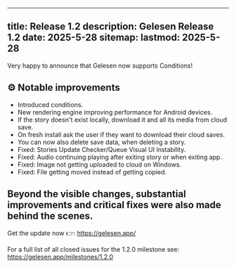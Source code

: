 
---
title: Release 1.2
description: Gelesen Release 1.2
date: 2025-5-28
sitemap:
  lastmod: 2025-5-28
---

Very happy to announce that Gelesen now supports Conditions!

## :gear: Notable improvements
- Introduced conditions.
- New rendering engine improving performance for Android devices.
- If the story doesn't exist locally, download it and all its media from cloud save.
- On fresh install ask the user if they want to download their cloud saves.
- You can now also delete save data, when deleting a story.
- Fixed: Stories Update Checker/Queue Visual UI Instability.
- Fixed: Audio continuing playing after exiting story or when exiting app.
- Fixed: Image not getting uploaded to cloud on Windows.
- Fixed: File getting moved instead of getting copied.

## Beyond the visible changes, substantial improvements and critical fixes were also made behind the scenes.

Get the update now 👉: https://gelesen.app/

For a full list of all closed issues for the 1.2.0 milestone see: https://gelesen.app/milestones/1.2.0

